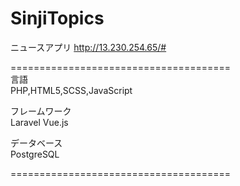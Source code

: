 # SinjiTopics
ニュースアプリ
http://13.230.254.65/#

======================================
<br>言語<br>
PHP,HTML5,SCSS,JavaScript

フレームワーク<br>
Laravel
Vue.js

データベース<br>
PostgreSQL

======================================
